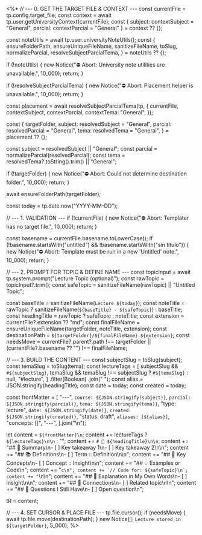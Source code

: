 <%*
// --- 0. GET THE TARGET FILE & CONTEXT ---
const currentFile = tp.config.target_file;
const context = await tp.user.getUniversityContext(currentFile);
const { subject: contextSubject = "General", parcial: contextParcial = "General" } = context ?? {};

const noteUtils = await tp.user.universityNoteUtils();
const {
  ensureFolderPath,
  ensureUniqueFileName,
  sanitizeFileName,
  toSlug,
  normalizeParcial,
  resolveSubjectParcialTema,
} = noteUtils ?? {};

if (!noteUtils) {
  new Notice("⛔️ Abort: University note utilities are unavailable.", 10_000);
  return;
}

if (!resolveSubjectParcialTema) {
  new Notice("⛔️ Abort: Placement helper is unavailable.", 10_000);
  return;
}

const placement = await resolveSubjectParcialTema(tp, {
  currentFile,
  contextSubject,
  contextParcial,
  contextTema: "General",
});

const {
  targetFolder,
  subject: resolvedSubject = "General",
  parcial: resolvedParcial = "General",
  tema: resolvedTema = "General",
} = placement ?? {};

const subject = resolvedSubject || "General";
const parcial = normalizeParcial(resolvedParcial);
const tema = resolvedTema?.toString().trim() || "General";

if (!targetFolder) {
  new Notice("⛔️ Abort: Could not determine destination folder.", 10_000);
  return;
}

await ensureFolderPath(targetFolder);

const today = tp.date.now("YYYY-MM-DD");

// --- 1. VALIDATION ---
if (!currentFile) {
  new Notice("⛔️ Abort: Templater has no target file.", 10_000);
  return;
}

const basename = currentFile.basename.toLowerCase();
if (!basename.startsWith("untitled") && !basename.startsWith("sin título")) {
  new Notice("⛔️ Abort: Template must be run in a new 'Untitled' note.", 10_000);
  return;
}

// --- 2. PROMPT FOR TOPIC & DEFINE NAME ---
const topicInput = await tp.system.prompt("Lecture Topic (optional)");
const rawTopic = topicInput?.trim();
const safeTopic = sanitizeFileName(rawTopic) || "Untitled Topic";

const baseTitle = sanitizeFileName(`Lecture ${today}`);
const noteTitle = rawTopic ? sanitizeFileName(`${baseTitle} - ${safeTopic}`) : baseTitle;
const headingTitle = rawTopic ? safeTopic : noteTitle;
const extension = currentFile?.extension ?? "md";
const finalFileName = ensureUniqueFileName(targetFolder, noteTitle, extension);
const destinationPath = `${targetFolder}/${finalFileName}.${extension}`;
const needsMove =
  currentFile?.parent?.path !== targetFolder || (currentFile?.basename ?? "") !== finalFileName;

// --- 3. BUILD THE CONTENT ---
const subjectSlug = toSlug(subject);
const temaSlug = toSlug(tema);
const lectureTags =
  [
    subjectSlug && `#${subjectSlug}`,
    temaSlug && temaSlug !== subjectSlug ? `#${temaSlug}` : null,
    "#lecture",
  ]
    .filter(Boolean)
    .join(" ");
const alias = JSON.stringify(headingTitle);
const date = today;
const created = today;

const frontMatter = [
  "---",
  `course: ${JSON.stringify(subject)}`,
  `parcial: ${JSON.stringify(parcial)}`,
  `tema: ${JSON.stringify(tema)}`,
  "type: lecture",
  `date: ${JSON.stringify(date)}`,
  `created: ${JSON.stringify(created)}`,
  "status: draft",
  `aliases: [${alias}]`,
  "concepts: []",
  "---",
].join("\n");

let content = `${frontMatter}\n`;
content += lectureTags ? `${lectureTags}\n\n` : "";
content += `# 🧠 ${headingTitle}\n\n`;
content += "## 📜 Summary\n- [ ] Key takeaway 1\n- [ ] Key takeaway 2\n\n";
content += "## 📚 Definitions\n- [ ] Term :: Definition\n\n";
content += "## 🧩 Key Concepts\n- [ ] Concept :: Insight\n\n";
content += "## 💡 Examples or Code\n";
content += "```c\n";
content += `// Code for: ${safeTopic}\n`;
content += "```\n\n";
content += "## 🧭 Explanation in My Own Words\n- [ ] Insight\n\n";
content += "## 🔗 Connections\n- [ ] Related topic\n\n";
content += "## 🧠 Questions I Still Have\n- [ ] Open question\n";

tR = content;

// --- 4. SET CURSOR & PLACE FILE ---
tp.file.cursor();
if (needsMove) {
  await tp.file.move(destinationPath);
}
new Notice(`📘 Lecture stored in ${targetFolder}`, 5_000);
%>
